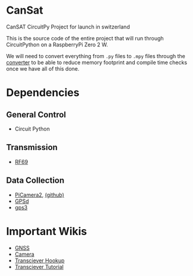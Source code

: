 # CanSat
CanSAT CircuitPy Project for launch in switzerland

This is the source code of the entire project that will run through CircuitPython on a RaspberryPi Zero 2 W.


We will need to convert everything from `.py` files to `.mpy` files through the [converter](https://adafruit-circuit-python.s3.amazonaws.com/index.html?prefix=bin/mpy-cross/) to be able to reduce memory footprint and compile time checks once we have all of this done.

# Dependencies
## General Control
- Circuit Python
## Transmission
- [RF69](https://docs.circuitpython.org/projects/rfm69/en/latest/)

## Data Collection
- [PiCamera2](https://datasheets.raspberrypi.com/camera/picamera2-manual.pdf), [(github)](https://github.com/raspberrypi/picamera2)
- [GPSd](https://gpsd.gitlab.io/gpsd/index.html)
- [gps3](https://pypi.org/project/gps3/)

# Important Wikis
- [GNSS](https://www.waveshare.com/wiki/MAX-M8Q_GNSS_HAT#Using_with_Raspberry_Pi)
- [Camera](https://picamera.readthedocs.io/en/release-1.13/recipes1.html)
- [Transciever Hookup](https://learn.sparkfun.com/tutorials/rfm69hcw-hookup-guide/all)
- [Transciever Tutorial](https://circuitdigest.com/microcontroller-projects/how-to-interface-rfm69hcw-rf-module-with-arduino)



